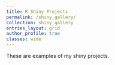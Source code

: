 ```yaml
---
title: R Shiny Projects
permalink: /shiny_gallery/
collection: shiny_gallery
entries_layout: grid
author_profile: true
classes: wide
---
```


These are examples of my shiny projects.
